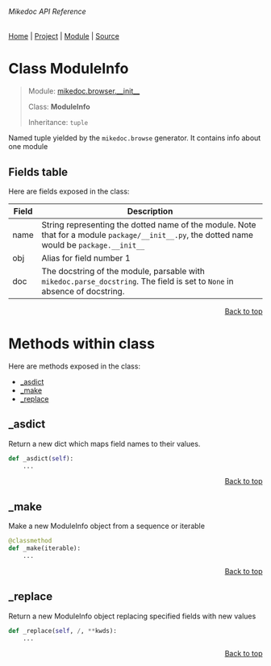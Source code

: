 ###### Mikedoc API Reference
[Home](/docs/api/README.md) | [Project](/README.md) | [Module](/docs/api/modules/mikedoc/browser/__init__/README.md) | [Source](/mikedoc/browser/__init__.py)

# Class ModuleInfo
> Module: [mikedoc.browser.\_\_init\_\_](/docs/api/modules/mikedoc/browser/__init__/README.md)
>
> Class: **ModuleInfo**
>
> Inheritance: `tuple`

Named tuple yielded by the `mikedoc.browse` generator. 
It contains info about one module

## Fields table
Here are fields exposed in the class:

| Field | Description |
| --- | --- |
| name | String representing the dotted name of the module. Note that for a module `package/__init__.py`, the dotted name would be `package.__init__` |
| obj | Alias for field number 1 |
| doc | The docstring of the module, parsable with `mikedoc.parse_docstring`. The field is set to `None` in absence of docstring. |

<p align="right"><a href="#mikedoc-api-reference">Back to top</a></p>

# Methods within class
Here are methods exposed in the class:
- [\_asdict](#_asdict)
- [\_make](#_make)
- [\_replace](#_replace)

## \_asdict
Return a new dict which maps field names to their values.

```python
def _asdict(self):
    ...
```

<p align="right"><a href="#mikedoc-api-reference">Back to top</a></p>

## \_make
Make a new ModuleInfo object from a sequence or iterable

```python
@classmethod
def _make(iterable):
    ...
```

<p align="right"><a href="#mikedoc-api-reference">Back to top</a></p>

## \_replace
Return a new ModuleInfo object replacing specified fields with new values

```python
def _replace(self, /, **kwds):
    ...
```

<p align="right"><a href="#mikedoc-api-reference">Back to top</a></p>
